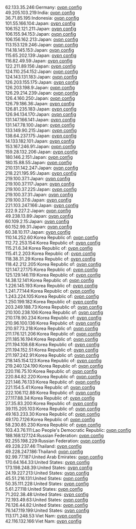 62.133.35.246:Germany: [ovpn config](vpn/62_133_35_246.ovpn)  
49.205.103.219:India: [ovpn config](vpn/49_205_103_219.ovpn)  
36.71.85.195:Indonesia: [ovpn config](vpn/36_71_85_195.ovpn)  
101.55.166.104:Japan: [ovpn config](vpn/101_55_166_104.ovpn)  
106.152.121.211:Japan: [ovpn config](vpn/106_152_121_211.ovpn)  
106.155.94.153:Japan: [ovpn config](vpn/106_155_94_153.ovpn)  
106.156.162.213:Japan: [ovpn config](vpn/106_156_162_213.ovpn)  
113.153.129.246:Japan: [ovpn config](vpn/113_153_129_246.ovpn)  
114.18.145.153:Japan: [ovpn config](vpn/114_18_145_153.ovpn)  
115.65.202.139:Japan: [ovpn config](vpn/115_65_202_139.ovpn)  
116.82.49.59:Japan: [ovpn config](vpn/116_82_49_59.ovpn)  
122.211.89.156:Japan: [ovpn config](vpn/122_211_89_156.ovpn)  
124.110.254.152:Japan: [ovpn config](vpn/124_110_254_152.ovpn)  
124.143.131.183:Japan: [ovpn config](vpn/124_143_131_183.ovpn)  
126.203.155.175:Japan: [ovpn config](vpn/126_203_155_175.ovpn)  
126.203.198.9:Japan: [ovpn config](vpn/126_203_198_9.ovpn)  
126.29.214.239:Japan: [ovpn config](vpn/126_29_214_239.ovpn)  
126.4.160.250:Japan: [ovpn config](vpn/126_4_160_250.ovpn)  
126.79.186.36:Japan: [ovpn config](vpn/126_79_186_36.ovpn)  
126.81.235.183:Japan: [ovpn config](vpn/126_81_235_183.ovpn)  
126.94.134.170:Japan: [ovpn config](vpn/126_94_134_170.ovpn)  
131.147.166.141:Japan: [ovpn config](vpn/131_147_166_141.ovpn)  
131.147.78.100:Japan: [ovpn config](vpn/131_147_78_100.ovpn)  
133.149.90.215:Japan: [ovpn config](vpn/133_149_90_215.ovpn)  
138.64.237.175:Japan: [ovpn config](vpn/138_64_237_175.ovpn)  
14.133.182.101:Japan: [ovpn config](vpn/14_133_182_101.ovpn)  
153.167.246.91:Japan: [ovpn config](vpn/153_167_246_91.ovpn)  
159.28.132.206:Japan: [ovpn config](vpn/159_28_132_206.ovpn)  
180.146.2.151:Japan: [ovpn config](vpn/180_146_2_151.ovpn)  
180.15.88.55:Japan: [ovpn config](vpn/180_15_88_55.ovpn)  
210.131.142.247:Japan: [ovpn config](vpn/210_131_142_247.ovpn)  
218.221.195.95:Japan: [ovpn config](vpn/218_221_195_95.ovpn)  
219.100.37.1:Japan: [ovpn config](vpn/219_100_37_1.ovpn)  
219.100.37.117:Japan: [ovpn config](vpn/219_100_37_117.ovpn)  
219.100.37.225:Japan: [ovpn config](vpn/219_100_37_225.ovpn)  
219.100.37.31:Japan: [ovpn config](vpn/219_100_37_31.ovpn)  
219.100.37.6:Japan: [ovpn config](vpn/219_100_37_6.ovpn)  
221.103.247.166:Japan: [ovpn config](vpn/221_103_247_166.ovpn)  
222.9.227.2:Japan: [ovpn config](vpn/222_9_227_2.ovpn)  
49.238.13.89:Japan: [ovpn config](vpn/49_238_13_89.ovpn)  
60.109.2.15:Japan: [ovpn config](vpn/60_109_2_15.ovpn)  
60.152.99.31:Japan: [ovpn config](vpn/60_152_99_31.ovpn)  
60.38.10.117:Japan: [ovpn config](vpn/60_38_10_117.ovpn)  
110.14.252.60:Korea Republic of: [ovpn config](vpn/110_14_252_60.ovpn)  
112.72.253.154:Korea Republic of: [ovpn config](vpn/112_72_253_154.ovpn)  
115.21.6.34:Korea Republic of: [ovpn config](vpn/115_21_6_34.ovpn)  
115.41.2.203:Korea Republic of: [ovpn config](vpn/115_41_2_203.ovpn)  
118.38.31.29:Korea Republic of: [ovpn config](vpn/118_38_31_29.ovpn)  
118.42.212.205:Korea Republic of: [ovpn config](vpn/118_42_212_205.ovpn)  
121.147.27.175:Korea Republic of: [ovpn config](vpn/121_147_27_175.ovpn)  
125.129.146.119:Korea Republic of: [ovpn config](vpn/125_129_146_119.ovpn)  
14.38.12.141:Korea Republic of: [ovpn config](vpn/14_38_12_141.ovpn)  
1.226.145.193:Korea Republic of: [ovpn config](vpn/1_226_145_193.ovpn)  
1.241.77.144:Korea Republic of: [ovpn config](vpn/1_241_77_144.ovpn)  
1.243.224.105:Korea Republic of: [ovpn config](vpn/1_243_224_105.ovpn)  
1.250.199.182:Korea Republic of: [ovpn config](vpn/1_250_199_182.ovpn)  
203.249.188.73:Korea Republic of: [ovpn config](vpn/203_249_188_73.ovpn)  
210.100.238.106:Korea Republic of: [ovpn config](vpn/210_100_238_106.ovpn)  
210.178.90.234:Korea Republic of: [ovpn config](vpn/210_178_90_234.ovpn)  
210.96.100.136:Korea Republic of: [ovpn config](vpn/210_96_100_136.ovpn)  
210.97.73.218:Korea Republic of: [ovpn config](vpn/210_97_73_218.ovpn)  
211.176.121.206:Korea Republic of: [ovpn config](vpn/211_176_121_206.ovpn)  
211.185.16.194:Korea Republic of: [ovpn config](vpn/211_185_16_194.ovpn)  
211.194.108.68:Korea Republic of: [ovpn config](vpn/211_194_108_68.ovpn)  
211.194.152.51:Korea Republic of: [ovpn config](vpn/211_194_152_51.ovpn)  
211.197.242.91:Korea Republic of: [ovpn config](vpn/211_197_242_91.ovpn)  
218.145.154.123:Korea Republic of: [ovpn config](vpn/218_145_154_123.ovpn)  
219.240.124.190:Korea Republic of: [ovpn config](vpn/219_240_124_190.ovpn)  
220.116.75.10:Korea Republic of: [ovpn config](vpn/220_116_75_10.ovpn)  
220.84.82.220:Korea Republic of: [ovpn config](vpn/220_84_82_220.ovpn)  
221.146.76.133:Korea Republic of: [ovpn config](vpn/221_146_76_133.ovpn)  
221.154.5.41:Korea Republic of: [ovpn config](vpn/221_154_5_41.ovpn)  
222.106.112.88:Korea Republic of: [ovpn config](vpn/222_106_112_88.ovpn)  
27.117.88.34:Korea Republic of: [ovpn config](vpn/27_117_88_34.ovpn)  
27.35.83.200:Korea Republic of: [ovpn config](vpn/27_35_83_200.ovpn)  
39.115.205.103:Korea Republic of: [ovpn config](vpn/39_115_205_103.ovpn)  
49.163.233.30:Korea Republic of: [ovpn config](vpn/49_163_233_30.ovpn)  
49.170.7.126:Korea Republic of: [ovpn config](vpn/49_170_7_126.ovpn)  
58.230.85.230:Korea Republic of: [ovpn config](vpn/58_230_85_230.ovpn)  
103.43.76.111:Lao People's Democratic Republic: [ovpn config](vpn/103_43_76_111.ovpn)  
188.168.127.124:Russian Federation: [ovpn config](vpn/188_168_127_124.ovpn)  
92.255.198.229:Russian Federation: [ovpn config](vpn/92_255_198_229.ovpn)  
49.228.237.46:Thailand: [ovpn config](vpn/49_228_237_46.ovpn)  
49.228.247.186:Thailand: [ovpn config](vpn/49_228_247_186.ovpn)  
92.99.77.187:United Arab Emirates: [ovpn config](vpn/92_99_77_187.ovpn)  
170.64.164.33:United States: [ovpn config](vpn/170_64_164_33.ovpn)  
173.198.248.39:United States: [ovpn config](vpn/173_198_248_39.ovpn)  
24.19.227.213:United States: [ovpn config](vpn/24_19_227_213.ovpn)  
45.51.216.131:United States: [ovpn config](vpn/45_51_216_131.ovpn)  
50.35.111.228:United States: [ovpn config](vpn/50_35_111_228.ovpn)  
5.61.27.118:United States: [ovpn config](vpn/5_61_27_118.ovpn)  
71.202.38.48:United States: [ovpn config](vpn/71_202_38_48.ovpn)  
72.193.49.63:United States: [ovpn config](vpn/72_193_49_63.ovpn)  
76.126.44.82:United States: [ovpn config](vpn/76_126_44_82.ovpn)  
76.147.119.199:United States: [ovpn config](vpn/76_147_119_199.ovpn)  
113.171.248.53:Viet Nam: [ovpn config](vpn/113_171_248_53.ovpn)  
42.116.132.166:Viet Nam: [ovpn config](vpn/42_116_132_166.ovpn)  
